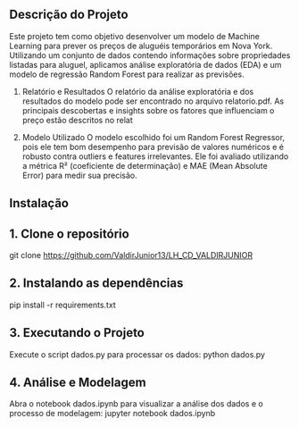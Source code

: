 ## Descrição do Projeto

Este projeto tem como objetivo desenvolver um modelo de Machine Learning para prever os preços de aluguéis temporários em Nova York. Utilizando um conjunto de dados contendo informações sobre propriedades listadas para aluguel, aplicamos análise exploratória de dados (EDA) e um modelo de regressão Random Forest para realizar as previsões.

1. Relatório e Resultados
O relatório da análise exploratória e dos resultados do modelo pode ser encontrado no arquivo relatorio.pdf. As principais descobertas e insights sobre os fatores que influenciam o preço estão descritos no relat

2. Modelo Utilizado
O modelo escolhido foi um Random Forest Regressor, pois ele tem bom desempenho para previsão de valores numéricos e é robusto contra outliers e features irrelevantes. Ele foi avaliado utilizando a métrica R² (coeficiente de determinação) e MAE (Mean Absolute Error) para medir sua precisão.

## Instalação

## 1. Clone o repositório
git clone https://github.com/ValdirJunior13/LH_CD_VALDIRJUNIOR 

## 2. Instalando as dependências
pip install -r requirements.txt

## 3. Executando o Projeto
Execute o script dados.py para processar os dados:
python dados.py

## 4. Análise e Modelagem
Abra o notebook dados.ipynb para visualizar a análise dos dados e o processo de modelagem:
jupyter notebook dados.ipynb
